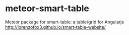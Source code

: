 meteor-smart-table
==================

Meteor package for smart-table: a table/grid for Angularjs  http://lorenzofox3.github.io/smart-table-website/
